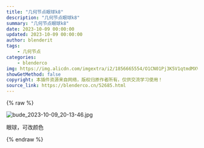 ```yaml
---
title: "几何节点眼球k8"
description: "几何节点眼球k8"
summary: "几何节点眼球k8"
date: 2023-10-09 00:00:00
updated: 2023-10-09 00:00:00
author: blenderit
tags: 
    - 几何节点
categories:
    - blenderco
img: https://img.alicdn.com/imgextra/i2/1856665554/O1CN01Pj3K5V1qtmdMXV7Q2_!!1856665554.jpg
showGetMethod: false
copyright: 本插件资源来自网络，版权归原作者所有，仅供交流学习使用！
source_link: https://blenderco.cn/52685.html
---
```


{% raw %}
<p><img src="https://img.alicdn.com/imgextra/i2/1856665554/O1CN01Pj3K5V1qtmdMXV7Q2_!!1856665554.jpg" alt="bude_2023-10-09_20-13-46.jpg"></p><p>眼球，可改颜色</p>
<div style="display: none">blenderco</div>
{% endraw %}